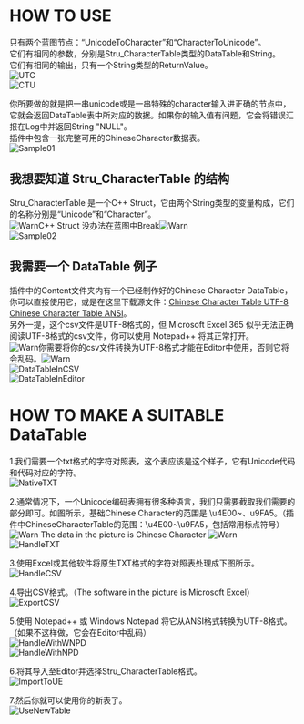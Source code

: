 # HOW TO USE
只有两个蓝图节点：“UnicodeToCharacter”和“CharacterToUnicode”。  
它们有相同的参数，分别是Stru_CharacterTable类型的DataTable和String。  
它们有相同的输出，只有一个String类型的ReturnValue。  
![UTC](Resource/UnicodeToCharacter.png)  
![CTU](Resource/CharacterToUnicode.png)  

你所要做的就是把一串unicode或是一串特殊的character输入进正确的节点中，它就会返回DataTable表中所对应的数据。如果你的输入值有问题，它会将错误汇报在Log中并返回String "NULL"。  
插件中包含一张完整可用的ChineseCharacter数据表。  
![Sample01](Resource/Sample01.png)  

## 我想要知道 Stru_CharacterTable 的结构
Stru_CharacterTable 是一个C++ Struct，它由两个String类型的变量构成，它们的名称分别是“Unicode”和“Character”。  
![Warn](Resource/Warn.png)C++ Struct 没办法在蓝图中Break![Warn](Resource/Warn.png)  
![Sample02](Resource/Sample_Stru.png)  

## 我需要一个 DataTable 例子
插件中的Content文件夹内有一个已经制作好的Chinese Character DataTable，你可以直接使用它，或是在这里下载源文件：[Chinese Character Table UTF-8](Resource/ChineseCharacterTable_UTF8.csv) [Chinese Character Table ANSI](Resource/ChineseCharacterTable_ANSI.csv)。  
另外一提，这个csv文件是UTF-8格式的，但 Microsoft Excel 365 似乎无法正确阅读UTF-8格式的csv文件，你可以使用 Notepad++ 将其正常打开。  
![Warn](Resource/Warn.png)你需要将你的csv文件转换为UTF-8格式才能在Editor中使用，否则它将会乱码。![Warn](Resource/Warn.png)  
![DataTableInCSV](Resource/Sample_DataTable_CSV.png)  
![DataTableInEditor](Resource/Sample_DataTable.png)  

# HOW TO MAKE A SUITABLE DataTable
1.我们需要一个txt格式的字符对照表，这个表应该是这个样子，它有Unicode代码和代码对应的字符。  
![NativeTXT](Resource/NativeTXT.png)  

2.通常情况下，一个Unicode编码表拥有很多种语言，我们只需要截取我们需要的部分即可。如图所示，基础Chinese Character的范围是 \u4E00~、u9FA5。（插件中ChineseCharacterTable的范围：\u4E00~\u9FA5，包括常用标点符号）  
![Warn](Resource/Warn.png) The data in the picture is Chinese Character ![Warn](Resource/Warn.png)  
![HandleTXT](Resource/HandleTXT.png)  

3.使用Excel或其他软件将原生TXT格式的字符对照表处理成下图所示。  
![HandleCSV](Resource/HandleCSV.png)  

4.导出CSV格式。（The software in the picture is Microsoft Excel）  
![ExportCSV](Resource/ExportCSV.png)  

5.使用 Notepad++ 或 Windows Notepad 将它从ANSI格式转换为UTF-8格式。（如果不这样做，它会在Editor中乱码）  
![HandleWithWNPD](Resource/HandleWithWNPD.png)  
![HandleWithNPD](Resource/HandleWithNPD.png)  

6.将其导入至Editor并选择Stru_CharacterTable格式。  
![ImportToUE](Resource/ImportToUE.png)  

7.然后你就可以使用你的新表了。  
![UseNewTable](Resource/UseNewTable.png)  